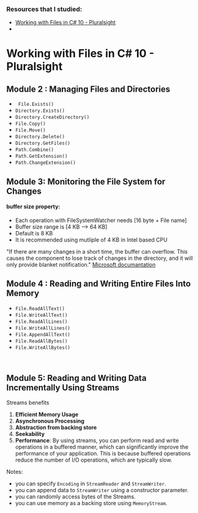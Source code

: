 ### Resources that I studied:<br>
- [Working with Files in C# 10 - Pluralsight](https://www.pluralsight.com/courses/c-sharp-10-working-files)
- 

# Working with Files in C# 10 - Pluralsight
## Module 2 : Managing Files and Directories

- ` File.Exists()`
- `Directory.Exists()`
- `Directory.CreateDirectory()`
- `File.Copy()`
- `File.Move() `
- `Directory.Delete()`
- `Directory.GetFiles()`
- `Path.Combine()`
- `Path.GetExtension()`
- `Path.ChangeExtension()`

## Module 3: Monitoring the File System for Changes
#### buffer size property:
- Each operation with FileSystemWatcher needs [16 byte + File name]
- Buffer size range is [4 KB --> 64 KB] 
- Default is  8 KB
- It is recommended using mutliple of 4 KB in Intel based CPU




"If there are many changes in a short time, the buffer can overflow. This causes the component to lose track of changes in the directory, and it will only provide blanket notification." [Microsoft documantation](https://learn.microsoft.com/en-us/dotnet/api/system.io.filesystemwatcher.error?view=net-8.0) 


## Module 4 : Reading and Writing Entire Files Into Memory

- `File.ReadAllText()`
- `File.WriteAllText()`
- `File.ReadAllLines()`
- `File.WriteAllLines()`
- `File.AppendAllText() `
- `File.ReadAllBytes()`
- `File.WriteAllBytes()`

<br>

## Module 5: Reading and Writing Data Incrementally Using Streams
Streams benefits

1. **Efficient Memory Usage**
2. **Asynchronous Processing**
3. **Abstraction from backing store**
4. **Seekability**
5. **Performance**: By using streams, you can perform read and write operations in a buffered manner, which can significantly improve the performance of your application. This is because buffered operations reduce the number of I/O operations, which are typically slow.

   
Notes:
- you can specify `Encoding` in `StreamReader` and `StreamWriter`.
- you can append data to `StreamWriter` using a constructor parameter.
- you can randomly access bytes of the Streams.
- you can use memory as a backing store using `MemoryStream`.



